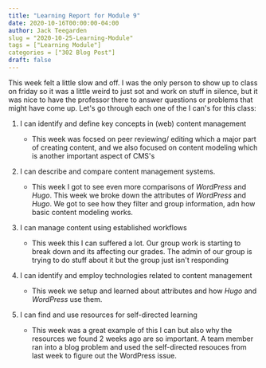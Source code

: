 ```yaml
---
title: "Learning Report for Module 9"
date: 2020-10-16T00:00:00-04:00
author: Jack Teegarden
slug = "2020-10-25-Learning-Module"
tags = ["Learning Module"]
categories = ["302 Blog Post"]
draft: false
---
```


This week felt a little slow and off. I was the only person to show up to class on friday so it was a little weird to just sot and work on stuff in silence, but it was nice to have the professor there to answer questions or problems that might have come up.
Let's go through each one of the I can's for this class: 

1. I can identify and define key concepts in (web) content management

   - This week was focsed on peer reviewing/ editing which a major part of creating content, and we also focused on content modeling which is another important
   aspect of CMS's
    
2. I can describe and compare content management systems.

    - This week I got to see even more comparisons of *WordPress* and *Hugo*. This week we broke down the attributes of *WordPress* and *Hugo*. We got to see how
    they filter and group information, adn how basic content modeling works.
  
3. I can manage content using established workflows

    - This week this I can suffered a lot. Our group work is starting to break down and its affecting our grades. The admin of our group is trying to do stuff about
    it but the group just isn't responding
   
4. I can identify and employ technologies related to content management

    - This week we setup and learned about attributes and how *Hugo* and *WordPress* use them.
   
5. I can find and use resources for self-directed learning
    
    - This week was a great example of this I can but also why the resources we found 2 weeks ago are so important. A team member ran into a blog problem
    and used the self-directed resouces from last week to figure out the WordPress issue.
